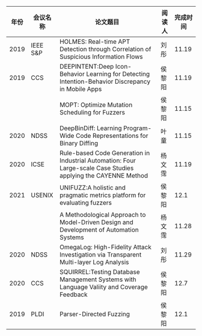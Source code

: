 | 年份 | 会议名称 | 论文题目                                                     | 阅读人 | 完成时间 |
| ---- | -------- | ------------------------------------------------------------ | ------ | -------- |
| 2019 | IEEE S&P | HOLMES: Real-time APT Detection through Correlation of Suspicious Information Flows | 刘彤   | 11.19    |
| 2019 | CCS      | DEEPINTENT:Deep Icon-Behavior Learning for Detecting Intention-Behavior Discrepancy in Mobile Apps | 侯黎阳 | 11.19    |
|      |          | MOPT: Optimize Mutation Scheduling for Fuzzers               | 侯黎阳 | 11.15    |
| 2020 | NDSS     | DeepBinDiff: Learning Program-Wide Code Representations for Binary Diffing | 叶童   | 11.15    |
| 2020 | ICSE     | Rule-based Code Generation in Industrial Automation: Four Large-scale Case Studies applying the CAYENNE Method | 杨文霈 | 11.19    |
| 2021 | USENIX   | UNIFUZZ:A holistic and pragmatic metrics platform for evaluating fuzzers | 侯黎阳 | 12.1     |
|      |          | A Methodological Approach to Model-Driven Design and Development of Automation Systems | 杨文霈 | 11.28    |
| 2020 | NDSS     | OmegaLog: High-Fidelity Attack Investigation via Transparent Multi-layer Log Analysis | 刘彤   | 11.29    |
| 2020 | CCS      | SQUIRREL:Testing Database Management Systems with Language Valiity and Coverage Feedback | 侯黎阳 | 12.7     |
| 2019 | PLDI     | Parser-Directed Fuzzing                                      | 侯黎阳 | 12.1     |